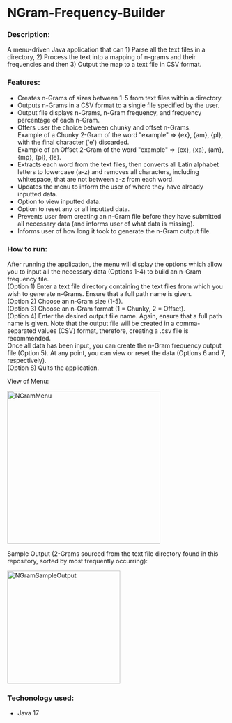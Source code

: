 # NGram-Frequency-Builder

### Description:  
A menu-driven Java application that can 1) Parse all the text files in a directory, 2) Process the text into a mapping of n-grams and their frequencies and then 3)
Output the map to a text file in CSV format.  

### Features:  
- Creates n-Grams of sizes between 1-5 from text files within a directory.
- Outputs n-Grams in a CSV format to a single file specified by the user.
- Output file displays n-Grams, n-Gram frequency, and frequency percentage of each n-Gram.
- Offers user the choice between chunky and offset n-Grams.  
    Example of a Chunky 2-Gram of the word "example" => {ex}, {am}, {pl}, with the final character ('e') discarded.  
    Example of an Offset 2-Gram of the word "example" => {ex}, {xa}, {am}, {mp}, {pl}, {le}.
- Extracts each word from the text files, then converts all Latin alphabet letters to lowercase (a-z) and removes all characters, including whitespace, that are not between a-z from each word.
- Updates the menu to inform the user of where they have already inputted data.
- Option to view inputted data.
- Option to reset any or all inputted data.
- Prevents user from creating an n-Gram file before they have submitted all necessary data (and informs user of what data is missing).
- Informs user of how long it took to generate the n-Gram output file.

### How to run:
After running the application, the menu will display the options which allow you to input all the necessary data (Options 1-4) to build an n-Gram frequency file.  
(Option 1) Enter a text file directory containing the text files from which you wish to generate n-Grams. Ensure that a full path name is given.  
(Option 2) Choose an n-Gram size (1-5).  
(Option 3) Choose an n-Gram format (1 = Chunky, 2 = Offset).  
(Option 4) Enter the desired output file name. Again, ensure that a full path name is given. Note that the output file will be created in a comma-separated values (CSV) format, therefore, creating a .csv file is recommended.  
Once all data has been input, you can create the n-Gram frequency output file (Option 5). At any point, you can view or reset the data (Options 6 and 7, respectively).  
(Option 8) Quits the application.  

View of Menu:  

<img width="351" alt="NGramMenu" src="https://user-images.githubusercontent.com/124048714/217559622-cf832228-72ba-4a2c-a195-15c14dae6201.png">  

Sample Output (2-Grams sourced from the text file directory found in this repository, sorted by most frequently occurring):  

<img width="259" alt="NGramSampleOutput" src="https://user-images.githubusercontent.com/124048714/217564168-8a4ecc85-aa57-4407-8781-9bfd9626252e.png">




### Techonology used:  
- Java 17
